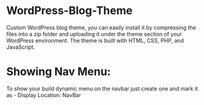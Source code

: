# WordPress-Blog-Theme
Custom WordPress blog theme, you can easily install it by compressing the files into a zip folder and uploading it under the theme section of your WordPress environment. The theme is built with HTML, CSS, PHP, and JavaScript.


# Showing Nav Menu:
To show your build dynamic menu on the navbar just create one and mark it as - Display Location: NavBar
